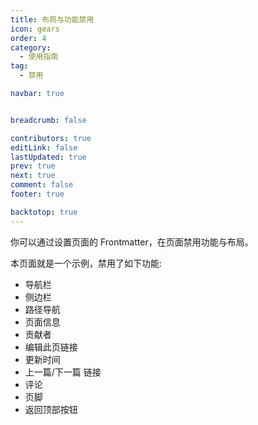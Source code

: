 ```yaml
---
title: 布局与功能禁用
icon: gears
order: 4
category:
  - 使用指南
tag:
  - 禁用

navbar: true


breadcrumb: false

contributors: true
editLink: false
lastUpdated: true
prev: true
next: true
comment: false
footer: true

backtotop: true
---
```

你可以通过设置页面的 Frontmatter，在页面禁用功能与布局。

<!-- more -->

本页面就是一个示例，禁用了如下功能:

- 导航栏
- 侧边栏
- 路径导航
- 页面信息
- 贡献者
- 编辑此页链接
- 更新时间
- 上一篇/下一篇 链接
- 评论
- 页脚
- 返回顶部按钮
